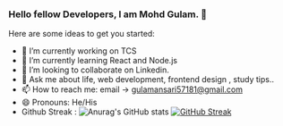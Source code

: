 ### Hello fellow Developers, I am Mohd Gulam. 👋



Here are some ideas to get you started:

- 🔭 I’m currently working on TCS
- 🌱 I’m currently learning React and Node.js
- 👯 I’m looking to collaborate on Linkedin.
- 💬 Ask me about life, web development, frontend design , study tips..
- 📫 How to reach me: email -> gulamansari57181@gmail.com
- 😄 Pronouns: He/His
- Github Streak :
![Anurag's GitHub stats](https://github-readme-stats.vercel.app/api?username=gulamansari57181&show_icons=true&theme=merko) [![GitHub Streak](https://github-readme-streak-stats.herokuapp.com/?user=gulamansari57181&theme=dark)](https://git.io/streak-stats)










